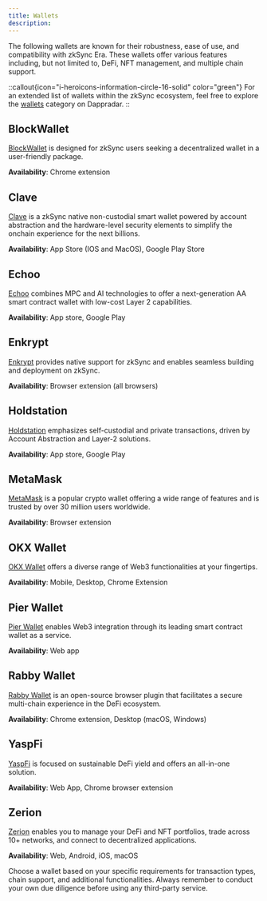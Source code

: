 ```yaml
---
title: Wallets
description:
---
```


The following wallets are known for their robustness, ease of use, and compatibility with zkSync
Era. These wallets offer various features including, but not limited to, DeFi, NFT management,
and multiple chain support.

::callout{icon="i-heroicons-information-circle-16-solid" color="green"}
For an extended list of wallets within the zkSync ecosystem, feel free to explore the
[wallets](https://zksync.dappradar.com/ecosystem?category=non_dapps_wallets&page=1)
category on Dappradar.
::

## BlockWallet

[BlockWallet](https://blockwallet.io/networks/zksync-wallet) is designed for zkSync users seeking
a decentralized wallet in a user-friendly package.

**Availability**: Chrome extension

## Clave

[Clave](https://getclave.io/) is a zkSync native non-custodial smart wallet powered by account
abstraction and the hardware-level security elements to simplify the onchain experience for the
next billions.

**Availability**: App Store (IOS and MacOS), Google Play Store

## Echoo

[Echoo](https://www.echooo.xyz/) combines MPC and AI technologies to offer a next-generation AA
smart contract wallet with low-cost Layer 2 capabilities.

**Availability**: App store, Google Play

## Enkrypt

[Enkrypt](https://www.enkrypt.com/networks/zksync-wallet/) provides native support for zkSync and enables seamless building and deployment on zkSync.

**Availability**: Browser extension (all browsers)

## Holdstation

[Holdstation](https://holdstation.com/) emphasizes self-custodial and private
transactions, driven by Account Abstraction and Layer-2 solutions.

**Availability**: App store, Google Play

## MetaMask

[MetaMask](https://metamask.io/) is a popular crypto wallet offering a wide range of
features and is trusted by over 30 million users worldwide.

**Availability**: Browser extension

## OKX Wallet

[OKX Wallet](https://www.okx.com/web3) offers a diverse range of Web3 functionalities
at your fingertips.

**Availability**: Mobile, Desktop, Chrome Extension

## Pier Wallet

[Pier Wallet](https://www.pierwallet.com/) enables Web3 integration through its leading smart contract wallet as a service.

**Availability**: Web app

## Rabby Wallet

[Rabby Wallet](https://rabby.io/) is an open-source browser plugin that facilitates a secure multi-chain experience in the DeFi ecosystem.

**Availability**: Chrome extension, Desktop (macOS, Windows)

## YaspFi

[YaspFi](https://yasp.fi/) is focused on sustainable DeFi yield and offers an all-in-one solution.

**Availability**: Web App, Chrome browser extension

## Zerion

[Zerion](https://zerion.io/) enables you to manage your DeFi and NFT portfolios, trade across 10+ networks, and connect to decentralized applications.

**Availability**: Web, Android, iOS, macOS

Choose a wallet based on your specific requirements for transaction types, chain
support, and additional functionalities. Always remember to conduct your own due
diligence before using any third-party service.
